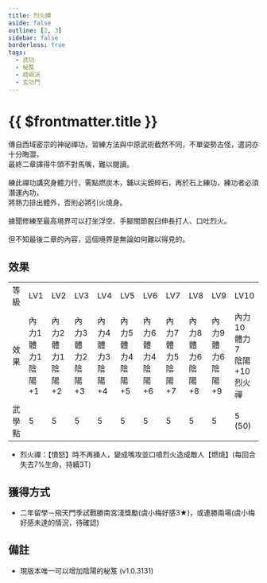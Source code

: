 ```yaml
---
title: 烈火禪
aside: false
outline: [2, 3]
sidebar: false
borderless: true
tags:
  - 武功
  - 秘笈
  - 崆峒派
  - 玄功門
---
```


# {{ $frontmatter.title }}

<BookItemIcon :size="`medium`" :needLink="false" :no="7003"></BookItemIcon>

傳自西域密宗的神祕禪功，習練方法與中原武術截然不同，不單姿勢古怪，遣詞亦十分晦澀，<br>
最終二章譯得牛頭不對馬嘴，難以閱讀。
<br><br>
練此禪功講究身體力行，需點燃炭木，鋪以尖銳碎石，再於石上練功，練功者必須潛運內功，<br>
將熱力排出體外，否則必將引火燒身。
<br><br>
據聞修練至最高境界可以打坐浮空、手腳關節脫臼伸長打人、口吐烈火。
<br><br>
但不知最後二章的內容，這個境界是無論如何難以得見的。
<br clear="all" />

## 效果

<table>
    <tr>
        <td>等級</td>
        <td>LV1</td>
        <td>LV2</td>
        <td>LV3</td>
        <td>LV4</td>
        <td>LV5</td>
        <td>LV6</td>
        <td>LV7</td>
        <td>LV8</td>
        <td>LV9</td>
        <td>LV10</td>
    </tr>
    <tr>
        <td>效果</td>
        <td>內力1<br>體力1<br>陰陽+1</td>
        <td>內力2<br>體力1<br>陰陽+2</td>
        <td>內力3<br>體力2<br>陰陽+3</td>
        <td>內力4<br>體力3<br>陰陽+4</td>
        <td>內力5<br>體力4<br>陰陽+5</td>
        <td>內力6<br>體力4<br>陰陽+6</td>
        <td>內力7<br>體力5<br>陰陽+7</td>
        <td>內力8<br>體力6<br>陰陽+8</td>
        <td>內力9<br>體力6<br>陰陽+9</td>
        <td>內力10<br>體力7<br>陰陽+10<br>烈火禪</td>
    </tr>
    <tr>
        <td>武學點</td>
        <td>5</td>
        <td>5</td>
        <td>5</td>
        <td>5</td>
        <td>5</td>
        <td>5</td>
        <td>5</td>
        <td>5</td>
        <td>5</td>
        <td>5 (50)</td>
    </tr>
</table>

- 烈火禪：【憤怒】時不再捅人，變成嘴攻並口噴烈火造成敵人【燃燒】(每回合失去7%生命，持續3T)


## 獲得方式

- 二年留學－飛天門季試戰勝南宮淺獎勵(虞小梅好感3★)，或連勝兩場(虞小梅好感未達的情況，待確認)

## 備註

- 現版本唯一可以增加陰陽的秘笈 (v1.0.3131)